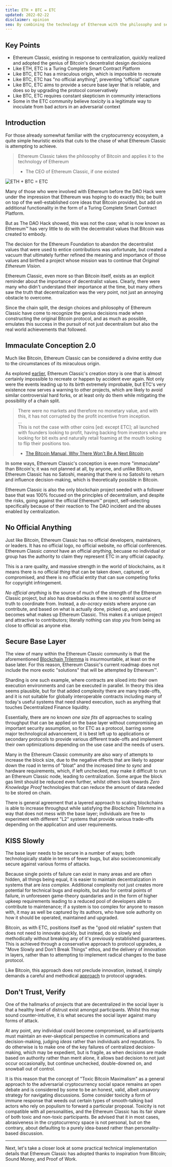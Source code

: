 ```yaml
---
title: ETH + BTC = ETC
updated: 2022-02-22
disclaimer: opinion
seo: By combining the technology of Ethereum with the philosophy and security of Bitcoin, Ethereum Classic stands alone in being able to provide a truly decentralized Smart Contract Platform.
---
```


## Key Points

- Ethereum Classic, existing in response to centralization, quickly realized and adopted the genius of Bitcoin's decentralist design decisions
- Like ETH, ETC is a Turing Complete Smart Contract Platform
- Like BTC, ETC has a miraculous origin, which is impossible to recreate
- Like BTC, ETC has "no official anything", preventing "official" capture
- Like BTC, ETC aims to provide a secure base layer that is reliable, and does so by upgrading the protocol conservatively
- Like BTC, ETC requires constant skepticism in community interactions
- Some in the ETC community believe _toxicity_ is a legitimate way to inoculate from bad actors in an adversarial context

## Introduction

For those already somewhat familiar with the cryptocurrency ecosystem, a quite simple heuristic exists that cuts to the chase of what Ethereum Classic is attempting to achieve.

> Ethereum Classic takes the philosophy of Bitcoin and applies it to the technology of Ethereum
>
> - The CEO of Ethereum Classic, if one existed

![ETH + BTC = ETC](./ethbtcetc.png)

Many of those who were involved with Ethereum before the DAO Hack were under the impression that Ethereum was hoping to do exactly this; be built on top of the well-established core ideas that Bitcoin provided, but add on additional functionality in the form of a Turing Complete Smart Contract Platform.

But as The DAO Hack showed, this was not the case; what is now known as Ethereum™ has very little to do with the decentralist values that Bitcoin was created to embody.

The decision for the Ethereum Foundation to abandon the decentralist values that were used to entice contributions was unfortunate, but created a vacuum that ultimately further refined the meaning and importance of those values and birthed a project whose mission was to continue that _Original Ethereum Vision_.

Ethereum Classic, even more so than Bitcoin itself, exists as an explicit reminder about the importance of decentralist values. Clearly, there were many who didn't understand their importance at the time, but many others saw the truth that decentralization was the very point, not just an annoying obstacle to overcome.

Since the chain split, the design choices and philosophy of Ethereum Classic have come to recognize the genius decisions made when constructing the original Bitcoin protocol, and as much as possible, emulates this success in the pursuit of not just decentralism but also the real world achievements that followed.

## Immaculate Conception 2.0

Much like Bitcoin, Ethereum Classic can be considered a divine entity due to the circumstances of its miraculous origin.

As explored [earlier](/why-classic/genesis#the-immaculate-conception), Ethereum Classic's creation story is one that is almost certainly impossible to recreate or happen by accident ever again. Not only were the events leading up to its birth extremely improbable, but ETC's very existence now serves a warning to other projects, which are likely to avoid similar controversial hard forks, or at least only do them while mitigating the possibility of a chain split.

> There were no markets and therefore no monetary value, and with this, it has not corrupted by the profit incentive from inception.  
> ...  
> This is not the case with other coins [ed: except ETC]; all launched with founders looking to profit, having backing from investors who are looking for bit exits and naturally retail foaming at the mouth looking to flip their positions too.
>
> - [The Bitcoin Manual, Why There Won't Be A Next Bitcoin](https://thebitcoinmanual.com/articles/why-there-wont-be-a-next-bitcoin/)

In some ways, Ethereum Classic's conception is even more "immaculate" than Bitcoin's; it was not planned at all, by anyone, and unlike Bitcoin, Ethereum Classic has no Satoshi, meaning that there is no Satoshi to return and influence decision-making, which is theoretically possible in Bitcoin.

Ethereum Classic is also the only blockchain project seeded with a follower base that was 100% focused on the principles of decentralism, and despite the risks, going against the official Ethereum™ project, self-selecting specifically because of their reaction to The DAO incident and the abuses enabled by centralization.

## No Official Anything

Just like Bitcoin, Ethereum Classic has no official developers, maintainers, or leaders. It has no official logo, no official website, no official conferences. Ethereum Classic _cannot_ have an official _anything_, becuase no individual or group has the authority to claim they represent ETC in any official capacity.

This is a rare quality, and massive strength in the world of blockchains, as it means there is no official _thing_ that can be taken down, captured, or compromised, and there is no official entity that can sue competing forks for copyright infringement.

_No official anything_ is the source of much of the strength of the Ethereum Classic project, but also has drawbacks as there is no central source of truth to coordinate from. Instead, a _do-ocracy_ exists where anyone can contribute, and based on what is actually done, picked up, and used, becomes what makes up Ethereum Classic. This makes it a unique project and attractive to contributors; literally nothing can stop _you_ from being as close to official as anyone else.

## Secure Base Layer

The view of many within the Ethereum Classic community is that the aforementioned [Blockchain Trilemma](/why-classic/decentralism#the-blockchain-trilemma) is insurmountable, at least on the base later. For this reason, Ethereum Classic's current roadmap does not include the more exotic "solutions" that will be attempted by Ethereum™.

Sharding is one such example, where contracts are siloed into their own execution environments and can be executed in parallel. In theory this idea seems plausible, but for that added complexity there are many trade-offs, and it is not suitable for globally interoperable contracts including many of today's useful systems that need shared execution, such as anything that touches Decentralized Finance liquidity.

Essentially, there are no known _one size fits all_ approaches to scaling throughput that can be applied on the base layer without compromising an important security assumption, so for ETC as a protocol, barring some major technological advancement, it is best left up to applications or secondary protocols to provide various different trade-offs and implement their own optimizations depending on the use case and the needs of users.

Many in the Ethereum Classic community are also wary of attempts to increase the block size, due to the negative effects that are likely to appear down the road in terms of "bloat" and the increased _time to sync_ and hardware requirements, which, if left unchecked, may make it difficult to run an Ethereum Classic node, leading to centralization. Some argue the block gas limit should be reduced even further, whilst others look towards _Zero Knowledge Proof_ technologies that can reduce the amount of data needed to be stored on chain.

There is general agreement that a layered approach to scaling blockchains is able to increase throughput while satisfying the _Blockchain Trilemma_ in a way that does not mess with the base layer; individuals are free to experiment with different "L2" systems that provide various trade-offs depending on the application and user requirements.

## KISS Slowly

The base layer needs to be secure in a number of ways; both technologically stable in terms of fewer bugs, but also socioeconomically secure against various forms of attacks.

Because single points of failure can exist in many areas and are often hidden, all things being equal, it is easier to maintain decentralization in systems that are _less complex_. Additional complexity not just creates more potential for technical bugs and exploits, but also for central points of failure, in unforeseen game-theory quandaries and in the form of higher upkeep requirements leading to a reduced pool of developers able to contribute to maintenance; if a system is too complex for anyone to reason with, it may as well be captured by its authors, who have sole authority on how it should be operated, maintained and upgraded.

Bitcoin, as with ETC, positions itself as the "good old reliable" system that does not need to innovate quickly, but instead, do so slowly and methodically without breaking any of it's previously established guarantees. This is achieved through a conservative approach to protocol upgrades, a "Move Slowly and Don't Break Things" ethos, and the delivery of innovation in layers, rather than to attempting to implement radical changes to the base protocol.

Like Bitcoin, this approach does not preclude innovation, instead, it simply demands a careful and methodical [approach](/knowledge/future#upgrade-process) to protocol upgrades.

## Don't Trust, Verify

One of the hallmarks of projects that are decentralized in the social layer is that a healthy level of distrust exist amongst participants. Whilst this may sound counter-intuitive, it is what secures the social layer against many forms of attack.

At any point, any individual could become compromised, so all participants must maintain an ever-skeptical perspective in communications and decision-making, judging _ideas_ rather than individuals and reputations. To do otherwise is to make one of the key failures of centralized decision-making, which may be expedient, but is fragile, as when decisions are made based on authority rather than merit alone, it allows bad decision to not just occur occasionally, but continue unchecked, double-downed on, and snowball out of control.

It is this reason that the concept of "Toxic Bitcoin Maximalism" as a general approach to the adversarial cryptocurrency social space remains an open debate and is considered by some to be an honest, valid, albeit unsavory strategy for navigating discussions. Some consider toxicity a form of immune response that weeds out certain types of smooth-talking bad actors who rely on populism to forward a particular proposal. Toxicity is not compatible with all personalities, and the Ethereum Classic has its fair share of both toxic and non-toxic participants. Be advised that it in most cases, abrasiveness in the cryptocurrency space is not personal, but on the contrary, about defaulting to a purely idea-based rather than personality-based discussion.

---

Next, let's take a closer look at some practical technical implementation details that Ethereum Classic has adopted thanks to inspiration from Bitcoin; Sound Money, and Proof of Work.
